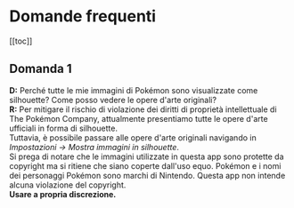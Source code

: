 # Domande frequenti
[[toc]]
## Domanda 1
**D:** Perché tutte le mie immagini di Pokémon sono visualizzate come silhouette? Come posso vedere le opere d'arte originali? \
**R:** Per mitigare il rischio di violazione dei diritti di proprietà intellettuale di The Pokémon Company, attualmente presentiamo tutte le opere d'arte ufficiali in forma di silhouette. \
Tuttavia, è possibile passare alle opere d'arte originali navigando in *Impostazioni -> Mostra immagini in silhouette*. \
Si prega di notare che le immagini utilizzate in questa app sono protette da copyright ma si ritiene che siano coperte dall'uso equo. Pokémon e i nomi dei personaggi Pokémon sono marchi di Nintendo. Questa app non intende alcuna violazione del copyright. \
**Usare a propria discrezione.**